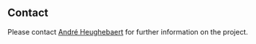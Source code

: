 ## Contact
Please contact [André Heughebaert](mailto:a.heughebaert@biodiversity.be) for further information on the project.
